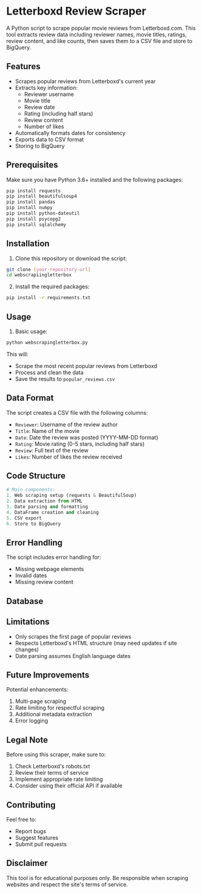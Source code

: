 # Letterboxd Review Scraper

A Python script to scrape popular movie reviews from Letterboxd.com. This tool extracts review data including reviewer names, movie titles, ratings, review content, and like counts, then saves them to a CSV file and store to BigQuery.

## Features

- Scrapes popular reviews from Letterboxd's current year
- Extracts key information:
  - Reviewer username
  - Movie title
  - Review date
  - Rating (including half stars)
  - Review content
  - Number of likes
- Automatically formats dates for consistency
- Exports data to CSV format
- Storing to BigQuery

## Prerequisites

Make sure you have Python 3.6+ installed and the following packages:

```bash
pip install requests
pip install beautifulsoup4
pip install pandas
pip install numpy
pip install python-dateutil
pip install psycopg2
pip install sqlalchemy
```

## Installation

1. Clone this repository or download the script:
```bash
git clone [your-repository-url]
cd webscrapiingletterbox
```

2. Install the required packages:
```bash
pip install -r requirements.txt
```

## Usage

1. Basic usage:
```python
python webscrapingletterbox.py
```

This will:
- Scrape the most recent popular reviews from Letterboxd
- Process and clean the data
- Save the results to `popular_reviews.csv`

## Data Format

The script creates a CSV file with the following columns:

- `Reviewer`: Username of the review author
- `Title`: Name of the movie
- `Date`: Date the review was posted (YYYY-MM-DD format)
- `Rating`: Movie rating (0-5 stars, including half stars)
- `Review`: Full text of the review
- `Likes`: Number of likes the review received

## Code Structure

```python
# Main components:
1. Web scraping setup (requests & BeautifulSoup)
2. Data extraction from HTML
3. Date parsing and formatting
4. DataFrame creation and cleaning
5. CSV export
6. Store to BigQuery
```

## Error Handling

The script includes error handling for:
- Missing webpage elements
- Invalid dates
- Missing review content


## Database



## Limitations

- Only scrapes the first page of popular reviews
- Respects Letterboxd's HTML structure (may need updates if site changes)
- Date parsing assumes English language dates

## Future Improvements

Potential enhancements:
1. Multi-page scraping
2. Rate limiting for respectful scraping
4. Additional metadata extraction
5. Error logging


## Legal Note

Before using this scraper, make sure to:
1. Check Letterboxd's robots.txt
2. Review their terms of service
3. Implement appropriate rate limiting
4. Consider using their official API if available

## Contributing

Feel free to:
- Report bugs
- Suggest features
- Submit pull requests



## Disclaimer

This tool is for educational purposes only. Be responsible when scraping websites and respect the site's terms of service.
